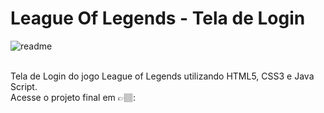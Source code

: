 # League Of Legends - Tela de Login

![readme](https://github.com/JonaThFelix/LeagueOfLegends_Login/assets/123984244/29e38cc1-e725-4124-b98a-7107750fef2a)



</br>
Tela de Login do jogo League of Legends utilizando HTML5, CSS3 e Java Script.
</br>
Acesse o projeto final em 👉🏽: 
